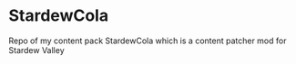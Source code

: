# StardewCola
Repo of my content pack StardewCola which is a content patcher mod for Stardew Valley
